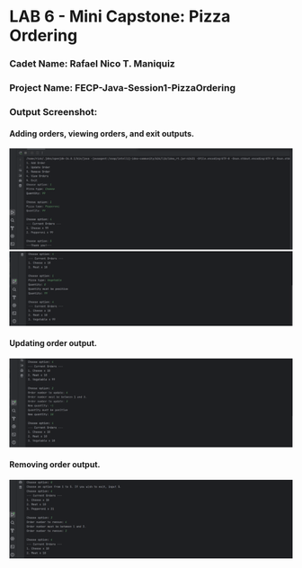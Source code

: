 # LAB 6 - Mini Capstone: Pizza Ordering

### Cadet Name: Rafael Nico T. Maniquiz
### Project Name: FECP-Java-Session1-PizzaOrdering
### Output Screenshot:
#### Adding orders, viewing orders, and exit outputs.
<img src="https://github.com/rick-maniquiz/FECP-Java-Session1-PizzaOrdering/blob/3dbe3f440802940a2865b330179b4ede0481a53e/screenshots/screenshot1.png"/>
<img src="https://github.com/rick-maniquiz/FECP-Java-Session1-PizzaOrdering/blob/3dbe3f440802940a2865b330179b4ede0481a53e/screenshots/screenshot2.png"/>

#### Updating order output.
<img src="https://github.com/rick-maniquiz/FECP-Java-Session1-PizzaOrdering/blob/3dbe3f440802940a2865b330179b4ede0481a53e/screenshots/screenshot3.png"/>

#### Removing order output.
<img src="https://github.com/rick-maniquiz/FECP-Java-Session1-PizzaOrdering/blob/3dbe3f440802940a2865b330179b4ede0481a53e/screenshots/screenshot4.png"/>
